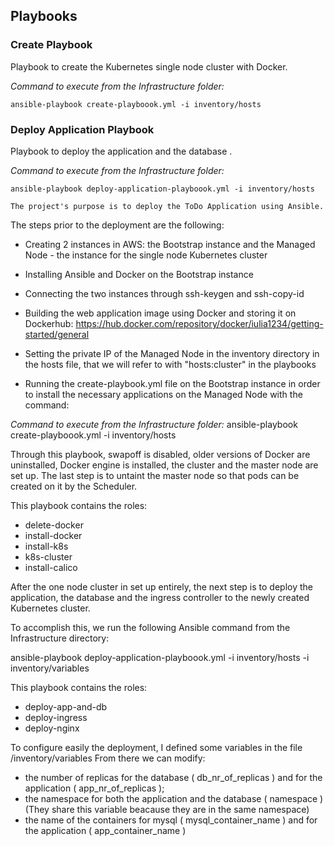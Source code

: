 

## Playbooks
### Create Playbook
Playbook to create the Kubernetes single node cluster with Docker.

*Command to execute from the Infrastructure folder:*
```
ansible-playbook create-playboook.yml -i inventory/hosts
```

### Deploy Application Playbook
Playbook to deploy the application and the database .

*Command to execute from the Infrastructure folder:*
```
ansible-playbook deploy-application-playboook.yml -i inventory/hosts

```



    The project's purpose is to deploy the ToDo Application using Ansible.

The steps prior to the deployment are the following:

- Creating 2 instances in AWS: the Bootstrap instance and the Managed Node - the instance for the single node Kubernetes cluster

- Installing Ansible and Docker on the Bootstrap instance

- Connecting the two instances through ssh-keygen and ssh-copy-id

- Building the web application image using Docker and storing it on Dockerhub: https://hub.docker.com/repository/docker/iulia1234/getting-started/general

- Setting the private IP of the Managed Node in the inventory directory in the hosts file, that we will refer to with "hosts:cluster" in the playbooks
 
- Running the create-playbook.yml file on the Bootstrap instance in order to install the necessary applications on the Managed Node  with the command:

*Command to execute from the Infrastructure folder:*
ansible-playbook create-playboook.yml -i inventory/hosts

Through this playbook, swapoff is disabled, older versions of Docker are uninstalled, Docker engine is installed, the cluster and the master node are set up. The last step is to untaint the master node so that pods can be created on it by the Scheduler.

This playbook contains the roles:
 - delete-docker     
 - install-docker    
 - install-k8s
 - k8s-cluster
 - install-calico   

After the one node cluster in set up entirely, the next step is to deploy the application, the database and the ingress controller to the newly created Kubernetes cluster. 

To accomplish this, we run the following Ansible command from the Infrastructure directory:

ansible-playbook deploy-application-playboook.yml -i inventory/hosts -i inventory/variables

This playbook contains the roles: 
 - deploy-app-and-db
 - deploy-ingress
 - deploy-nginx

 To configure easily the deployment, I defined some variables in the file  /inventory/variables
 From there we can modify:
 - the number of replicas for the database ( db_nr_of_replicas ) and  for the application
( app_nr_of_replicas );
 - the namespace for both the application and the database ( namespace ) (They share this variable beacause they are in the same namespace)
 - the name of the containers for mysql ( mysql_container_name ) and for the application ( app_container_name )

